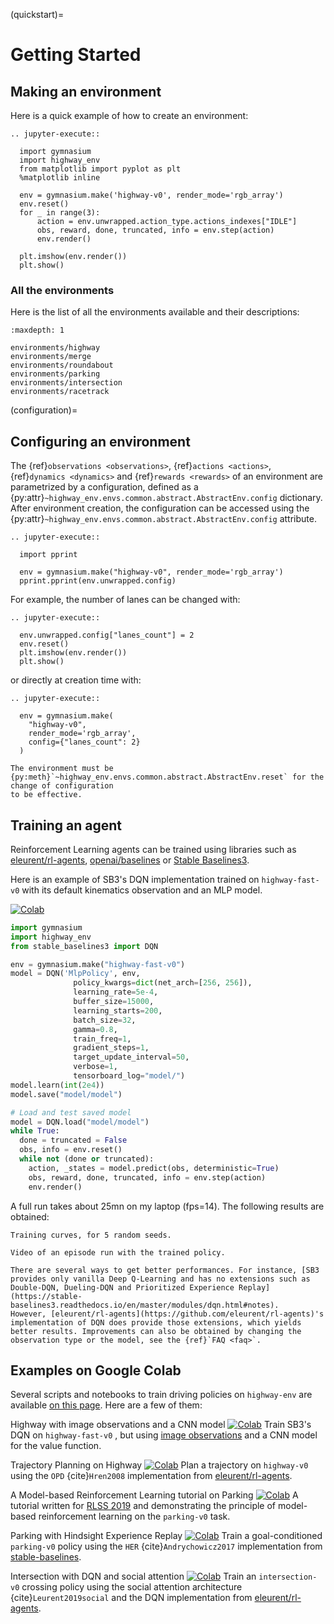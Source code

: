 (quickstart)=
# Getting Started

## Making an environment

Here is a quick example of how to create an environment:

```{eval-rst}
.. jupyter-execute::

  import gymnasium
  import highway_env
  from matplotlib import pyplot as plt
  %matplotlib inline

  env = gymnasium.make('highway-v0', render_mode='rgb_array')
  env.reset()
  for _ in range(3):
      action = env.unwrapped.action_type.actions_indexes["IDLE"]
      obs, reward, done, truncated, info = env.step(action)
      env.render()

  plt.imshow(env.render())
  plt.show()
```

### All the environments

Here is the list of all the environments available and their descriptions:

```{toctree}
:maxdepth: 1

environments/highway
environments/merge
environments/roundabout
environments/parking
environments/intersection
environments/racetrack
```

(configuration)=

## Configuring an environment

The {ref}`observations <observations>`, {ref}`actions <actions>`, {ref}`dynamics <dynamics>` and {ref}`rewards <rewards>`
of an environment are parametrized by a configuration, defined as a
{py:attr}`~highway_env.envs.common.abstract.AbstractEnv.config` dictionary.
After environment creation, the configuration can be accessed using the
{py:attr}`~highway_env.envs.common.abstract.AbstractEnv.config` attribute.

```{eval-rst}
.. jupyter-execute::

  import pprint

  env = gymnasium.make("highway-v0", render_mode='rgb_array')
  pprint.pprint(env.unwrapped.config)
```

For example, the number of lanes can be changed with:

```{eval-rst}
.. jupyter-execute::

  env.unwrapped.config["lanes_count"] = 2
  env.reset()
  plt.imshow(env.render())
  plt.show()
```

or directly at creation time with:

```{eval-rst}
.. jupyter-execute::

  env = gymnasium.make(
    "highway-v0",
    render_mode='rgb_array',
    config={"lanes_count": 2}
  )
```

```{note}
The environment must be {py:meth}`~highway_env.envs.common.abstract.AbstractEnv.reset` for the change of configuration
to be effective.
```

## Training an agent

Reinforcement Learning agents can be trained using libraries such as [eleurent/rl-agents](https://github.com/eleurent/rl-agents),
[openai/baselines](https://github.com/openai/baselines) or [Stable Baselines3](https://github.com/DLR-RM/stable-baselines3).

Here is an example of SB3's DQN implementation trained on `highway-fast-v0` with its default kinematics observation and an MLP model.

[colab-badge]: https://colab.research.google.com/assets/colab-badge.svg
[highway_dqn]: https://colab.research.google.com/github/eleurent/highway-env/blob/master/scripts/sb3_highway_dqn.ipynb


[![Colab][colab-badge]][highway_dqn]

```python
import gymnasium
import highway_env
from stable_baselines3 import DQN

env = gymnasium.make("highway-fast-v0")
model = DQN('MlpPolicy', env,
              policy_kwargs=dict(net_arch=[256, 256]),
              learning_rate=5e-4,
              buffer_size=15000,
              learning_starts=200,
              batch_size=32,
              gamma=0.8,
              train_freq=1,
              gradient_steps=1,
              target_update_interval=50,
              verbose=1,
              tensorboard_log="model/")
model.learn(int(2e4))
model.save("model/model")

# Load and test saved model
model = DQN.load("model/model")
while True:
  done = truncated = False
  obs, info = env.reset()
  while not (done or truncated):
    action, _states = model.predict(obs, deterministic=True)
    obs, reward, done, truncated, info = env.step(action)
    env.render()
```

A full run takes about 25mn on my laptop (fps=14). The following results are obtained:

```{figure} https://raw.githubusercontent.com/eleurent/highway-env/gh-media/docs/media/highway_fast_dqn.png
Training curves, for 5 random seeds.
```

```{figure} https://raw.githubusercontent.com/eleurent/highway-env/gh-media/docs/media/highway_fast_dqn.gif
Video of an episode run with the trained policy.
```

```{note}
There are several ways to get better performances. For instance, [SB3 provides only vanilla Deep Q-Learning and has no extensions such as Double-DQN, Dueling-DQN and Prioritized Experience Replay](https://stable-baselines3.readthedocs.io/en/master/modules/dqn.html#notes).
However, [eleurent/rl-agents](https://github.com/eleurent/rl-agents)'s implementation of DQN does provide those extensions, which yields better results. Improvements can also be obtained by changing the observation type or the model, see the {ref}`FAQ <faq>`.
```

## Examples on Google Colab

Several scripts and notebooks to train driving policies on `highway-env` are available [on this page](https://github.com/eleurent/highway-env/tree/master/scripts).
Here are a few of them:

[highway_dqn_cnn]: https://colab.research.google.com/github/eleurent/highway-env/blob/master/scripts/sb3_highway_dqn_cnn.ipynb
[planning_hw]: https://colab.research.google.com/github/eleurent/highway-env/blob/master/scripts/highway_planning.ipynb
[parking_mb]: https://colab.research.google.com/github/eleurent/highway-env/blob/master/scripts/parking_model_based.ipynb
[parking_her]: https://colab.research.google.com/github/eleurent/highway-env/blob/master/scripts/parking_her.ipynb
[dqn_social]: https://colab.research.google.com/github/eleurent/highway-env/blob/master/scripts/intersection_social_dqn.ipynb


Highway with image observations and a CNN model [![Colab][colab-badge]][highway_dqn_cnn]
Train SB3's DQN on `highway-fast-v0` , but using [image observations](#grayscale-image) and a CNN model for the value function.


Trajectory Planning on Highway [![Colab][colab-badge]][planning_hw]
Plan a trajectory on `highway-v0` using the `OPD` {cite}`Hren2008` implementation from [eleurent/rl-agents](<https://github.com/eleurent/rl-agents>).


A Model-based Reinforcement Learning tutorial on Parking [![Colab][colab-badge]][parking_mb]
A tutorial written for [RLSS 2019](<https://rlss.inria.fr/>) and demonstrating the principle of model-based reinforcement learning on the `parking-v0` task.


Parking with Hindsight Experience Replay [![Colab][colab-badge]][parking_her]
Train a goal-conditioned `parking-v0` policy using the `HER` {cite}`Andrychowicz2017` implementation from [stable-baselines](<https://github.com/hill-a/stable-baselines>).


Intersection with DQN and social attention [![Colab][colab-badge]][dqn_social]
Train an `intersection-v0` crossing policy using the social attention architecture {cite}`Leurent2019social` and the DQN implementation from [eleurent/rl-agents](<https://github.com/eleurent/rl-agents>).
